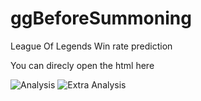 # ggBeforeSummoning
 League Of Legends Win rate prediction

You can direcly open the html here

![Analysis](https://htmlpreview.github.io/?https://github.com/greasycat/ggBeforeItEnds/blob/main/analysis.html)
![Extra Analysis](https://htmlpreview.github.io/?https://github.com/greasycat/ggBeforeItEnds/blob/main/analysis-extra.html)
